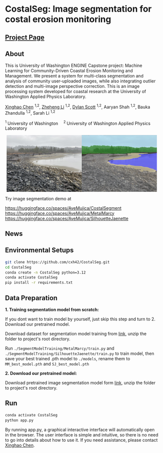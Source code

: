 # CostalSeg: Image segmentation for costal erosion monitoring

## [Project Page](https://costalseg.github.io/)

## About
This is University of Washington ENGINE Capstone project: Machine Learning for Community-Driven Coastal Erosion Monitoring and Management.
We present a system for multi-class segmentation and analysis of community user-uploaded images, while also integrating outlier detection and multi-image perspective correction. This is an image processing system developed for coastal research at the University of Washington Applied Physics Laboratory.

[Xinghao Chen](https://cxh42.github.io/) <sup>1,</sup><sup>2</sup>, [Zheheng Li](https://github.com/Martyr12333) <sup>1,</sup><sup>2</sup>, [Dylan Scott](https://github.com/dwilsons) <sup>1,</sup><sup>2</sup>, Aaryan Shah <sup>1,</sup><sup>2</sup>, Bauka Zhandulla <sup>1,</sup><sup>2</sup>, Sarah Li <sup>1,</sup><sup>2</sup>

<sup>1 </sup>University of Washington&emsp; <sup>2 </sup>University of Washington Applied Physics Laboratory &emsp;

<div style="display: flex; justify-content: center;">
    <img src="assets/originalshow.jpg" style="width: 49%;" />
    <img src="assets/overlayshow.webp" style="width: 49%;" />
</div>

Try image segmentation demo at  

https://huggingface.co/spaces/AveMujica/CostalSegment  
https://huggingface.co/spaces/AveMujica/MetalMarcy  
https://huggingface.co/spaces/AveMujica/SilhouetteJaenette  

## News

## Environmental Setups
```bash
git clone https://github.com/cxh42/CostalSeg.git
cd CostalSeg
conda create -n CostalSeg python=3.12 
conda activate CostalSeg
pip install -r requirements.txt
```

## Data Preparation

**1. Training segmentation model from scratch:**

If you dont want to train model by yourself, just skip this step and turn to 2. Download our pretrained model. 

Download dataset for segmentation model training from [link]([https://drive.google.com/file/d/184yJDCdGg8OZzl6mnEC8e8TvO_cK-qFU/view?usp=sharing](https://drive.google.com/file/d/1oK9xsOT-BuuNeJHC0HfhYjtSJMIDBmPr/view?usp=sharing)), unzip the folder to project's root directory. 

Run `./SegmentModelTraining/MetalMarcy/train.py` and `./SegmentModelTraining/SilhouetteJaenette/train.py` to train model, then save your best trained .pth model to `./models`, rename them to `MM_best_model.pth` and `SJ_best_model.pth`

**2. Download our pretrained model:**

Download pretrained image segmentation model form [link](https://drive.google.com/file/d/1qGGWi3F_BLzHptIFHY33XDsABbfnalEB/view?usp=sharing), unzip the folder to project's root directory.

## Run
```bash
conda activate CostalSeg
python app.py
```
By running app.py, a graphical interactive interface will automatically open in the browser. The user interface is simple and intuitive, so there is no need to go into details about how to use it. If you need assistance, please contact [Xinghao Chen](xhc42@outlook.com).
